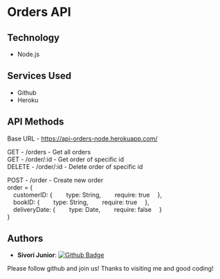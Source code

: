 # Orders API
 
## Technology 
 
* Node.js
 
 
## Services Used
 
* Github
* Heroku
 

## API Methods
 
Base URL - https://api-orders-node.herokuapp.com/

GET - /orders - Get all orders<br>
GET - /order/:id - Get order of specific id<br>
DELETE - /order/:id - Delete order of specific id<br>

POST - /order - Create new order<br>
order = {<br>
&emsp;customerID: {
&emsp;&emsp;type: String,
&emsp;&emsp;require: true
&emsp;},<br>
&emsp;bookID: {
&emsp;&emsp;type: String,
&emsp;&emsp;require: true
&emsp;},<br>
&emsp;deliveryDate: {
&emsp;&emsp;type: Date,
&emsp;&emsp;require: false
&emsp;}<br>
}
 
 
## Authors
 
* **Sivori Junior**: [![Github Badge](https://img.shields.io/badge/-Github-000?style=flat-square&logo=Github&logoColor=white&link=https://github.com/sivorijr)](https://github.com/sivorijr)
 
 
Please follow github and join us!
Thanks to visiting me and good coding!
